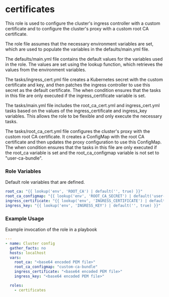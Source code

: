 # certificates
This role is used to configure the cluster's ingress controller with a custom certificate and to configure the cluster's proxy with a custom root CA certificate.

The role file assumes that the necessary environment variables are set, which are used to populate the variables in the defaults/main.yml file.

The defaults/main.yml file contains the default values for the variables used in the role. The values are set using the lookup function, which retrieves the values from the environment variables.

The tasks/ingress_cert.yml file creates a Kubernetes secret with the custom certificate and key, and then patches the ingress controller to use this secret as the default certificate. The when condition ensures that the tasks in this file are only executed if the ingress_certificate variable is set.

The tasks/main.yml file includes the root_ca_cert.yml and ingress_cert.yml tasks based on the values of the ingress_certificate and ingress_key variables. This allows the role to be flexible and only execute the necessary tasks.

The tasks/root_ca_cert.yml file configures the cluster's proxy with the custom root CA certificate. It creates a ConfigMap with the root CA certificate and then updates the proxy configuration to use this ConfigMap. The when condition ensures that the tasks in this file are only executed if the root_ca variable is set and the root_ca_configmap variable is not set to "user-ca-bundle".

### Role Variables
Default role variables that are defined.
```yaml
root_ca: "{{ lookup('env', 'ROOT_CA') | default('', true) }}"
root_ca_configmap: "{{ lookup('env', 'ROOT_CA_SECRET') | default('user-ca-bundle', true) }}"
ingress_certificate: "{{ lookup('env', 'INGRESS_CERTIFICATE') | default('', true) }}"
ingress_key: "{{ lookup('env', 'INGRESS_KEY') | default('', true) }}"
```

### Example Usage
Example invocation of the role in a playbook
```yaml
---
- name: Cluster config
  gather_facts: no
  hosts: localhost
  vars:
    root_ca: "<base64 encoded PEM file>"
    root_ca_configmap: "custom-ca-bundle"
    ingress_certificate: "<base64 encoded PEM file>"
    ingress_key: "<base64 encoded PEM file>"

  roles:
    - certificates
```
